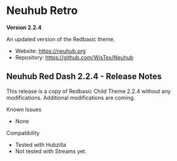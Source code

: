 # Neuhub Retro

**Version 2.2.4**

An updated version of the Redbasic theme.

* Website: https://neuhub.org
* Repository: https://github.com/WisTex/Neuhub

## Neuhub Red Dash 2.2.4 - Release Notes

This release is a copy of Redbasic Child Theme 2.2.4 without any modifications. Additional modifications are coming.

Known Issues
* None

Compatibility
* Tested with Hubzilla
* Not tested with Streams yet.
